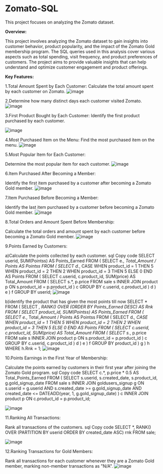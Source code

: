 # Zomato-SQL
 This project focuses on analyzing the Zomato dataset.
 
 **Overview:**
 
 This project involves analyzing the Zomato dataset to gain insights into customer behavior, product popularity, and the impact of the Zomato Gold membership program.
 The SQL queries used in this analysis cover various aspects such as total spending, visit frequency, and product preferences of customers. 
 The project aims to provide valuable insights that can help understand and optimize customer engagement and product offerings.

**Key Features:**

1.Total Amount Spent by Each Customer:
Calculate the total amount spent by each customer on Zomato.
![image](https://github.com/user-attachments/assets/a440f555-ea80-4023-b0d8-e2c90d4e32af)


2.Determine how many distinct days each customer visited Zomato.
![image](https://github.com/user-attachments/assets/20b4bd06-7b26-4ba4-ad7f-eaa3410a7b27)


3.First Product Bought by Each Customer:
Identify the first product purchased by each customer.

![image](https://github.com/user-attachments/assets/3c67ef6a-7e7f-4387-9c69-600c7f8010c9)

4.Most Purchased Item on the Menu:
Find the most purchased item on the menu.
![image](https://github.com/user-attachments/assets/4ee81a8c-e8f9-4a5d-bc83-6bd29c65a43d)

5.Most Popular Item for Each Customer:

Determine the most popular item for each customer.
![image](https://github.com/user-attachments/assets/799e7f09-9719-49aa-b253-6a3b0e1f9908)

6.Item Purchased After Becoming a Member:

Identify the first item purchased by a customer after becoming a Zomato Gold member.
![image](https://github.com/user-attachments/assets/6fdd81a0-3a5f-4c37-a2af-bc9d359adb88)

7.Item Purchased Before Becoming a Member:

Identify the last item purchased by a customer before becoming a Zomato Gold member.
![image](https://github.com/user-attachments/assets/5096a292-6552-4a0b-9018-c831101f007b)

8.Total Orders and Amount Spent Before Membership:

Calculate the total orders and amount spent by each customer before becoming a Zomato Gold member.
![image](https://github.com/user-attachments/assets/06a25eae-90be-4b03-b6c1-e20ac04f1310)

9.Points Earned by Customers:

a)Calculate the points collected by each customer.
sql
Copy code
SELECT userid, SUM(Pointss) AS Points_Earned 
FROM (
    SELECT e.*, Total_Amount / Points AS Pointss 
    FROM (
        SELECT d.*, CASE 
            WHEN product_id = 1 THEN 5 
            WHEN product_id = 2 THEN 2 
            WHEN product_id = 3 THEN 5 
            ELSE 0 
        END AS Points 
        FROM (
            SELECT c.userid, c.product_id, SUM(price) AS Total_Amount 
            FROM (
                SELECT s.*, p.price 
                FROM sale s
                INNER JOIN product p ON s.product_id = p.product_id
            ) c
            GROUP BY c.userid, c.product_id
        ) d
    ) e
) f
GROUP BY userid;
![image](https://github.com/user-attachments/assets/80c0f335-b927-4bd5-9c0e-a71089ab3b07)

b)identify the product that has given the most points till now
SELECT * FROM (
    SELECT *, RANK() OVER (ORDER BY Points_Earned DESC) AS Rnk 
    FROM (
        SELECT product_id, SUM(Pointss) AS Points_Earned 
        FROM (
            SELECT e.*, Total_Amount / Points AS Pointss 
            FROM (
                SELECT d.*, CASE 
                    WHEN product_id = 1 THEN 5 
                    WHEN product_id = 2 THEN 2 
                    WHEN product_id = 3 THEN 5 
                    ELSE 0 
                END AS Points 
                FROM (
                    SELECT c.userid, c.product_id, SUM(price) AS Total_Amount 
                    FROM (
                        SELECT s.*, p.price 
                        FROM sale s
                        INNER JOIN product p ON s.product_id = p.product_id
                    ) c
                    GROUP BY c.userid, c.product_id
                ) d
            ) e
        ) f
        GROUP BY product_id
    ) g
) h
WHERE h.Rnk = 1;
![image](https://github.com/user-attachments/assets/c2f4c57a-e97c-4528-b48d-d1fe8af3095b)


10.Points Earnings in the First Year of Membership:

Calculate the points earned by customers in their first year after joining the Zomato Gold program.
sql
Copy code
SELECT c.*, p.price * 0.5 AS Total_Points_Earned 
FROM (
    SELECT s.userid, s.created_date, s.product_id, g.gold_signup_date
    FROM sale s
    INNER JOIN goldusers_signup g ON s.userid = g.userid
    AND s.created_date >= g.gold_signup_date AND created_date <= DATEADD(year, 1, g.gold_signup_date)
) c
INNER JOIN product p ON c.product_id = p.product_id;

![image](https://github.com/user-attachments/assets/720da4a4-06d3-4076-bbd7-a4e3ee2aa84e)

11.Ranking All Transactions:

Rank all transactions of the customers.
sql
Copy code
SELECT *,
RANK() OVER (PARTITION BY userid ORDER BY created_date ASC) rnk 
FROM sale;

![image](https://github.com/user-attachments/assets/e555a914-c26b-4d5d-99e9-52ec6ef42639)


12.Ranking Transactions for Gold Members:

Rank all transactions for each customer whenever they are a Zomato Gold member, marking non-member transactions as "N/A".
![image](https://github.com/user-attachments/assets/8a34d572-0dfc-4249-89c1-81f06fb78122)
